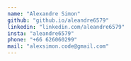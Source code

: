 ```yaml
---
name: "Alexandre Simon"
github: "github.io/aleandre6579"
linkedin: "linkedin.com/aleandre6579"
insta: "aleandre6579"
phone: "+66 626060299"
mail: "alexsimon.code@gmail.com"
---
```

